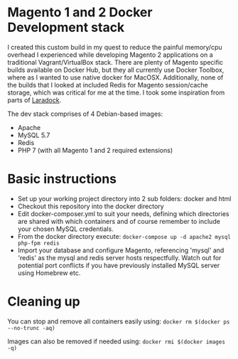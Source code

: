 Magento 1 and 2 Docker Development stack
========================================

I created this custom build in my quest to reduce the painful memory/cpu overhead I experienced while developing Magento 2 applications on a traditional Vagrant/VirtualBox stack. There are plenty of Magento specific builds available on Docker Hub, but they all currently use Docker Toolbox, where as I wanted to use native docker for MacOSX. Additionally, none of the builds that I looked at included Redis for Magento session/cache storage, which was critical for me at the time. I took some inspiration from parts of [Laradock](https://github.com/laradock/laradock).

The dev stack comprises of 4 Debian-based images:

- Apache
- MySQL 5.7
- Redis
- PHP 7 (with all Magento 1 and 2 required extensions)

Basic instructions
==================

- Set up your working project directory into 2 sub folders: docker and html
- Checkout this repository into the docker directory
- Edit docker-composer.yml to suit your needs, defining which directories are shared with which containers and of course remember to include your chosen MySQL credentials.
- From the docker directory execute: ```docker-compose up -d apache2 mysql php-fpm redis```
- Import your database and configure Magento, referencing 'mysql' and 'redis' as the mysql and redis server hosts respectfully. Watch out for potential port conflicts if you have previously installed MySQL server using Homebrew etc.

Cleaning up
===========
You can stop and remove all containers easily using:
`docker rm $(docker ps --no-trunc -aq)`

Images can also be removed if needed using:
`docker rmi $(docker images -q)`

